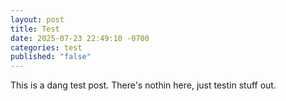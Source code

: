 ```yaml
---
layout: post
title: Test
date: 2025-07-23 22:49:10 -0700
categories: test
published: "false"
---
```

This is a dang test post.  There's nothin here, just testin stuff out.
